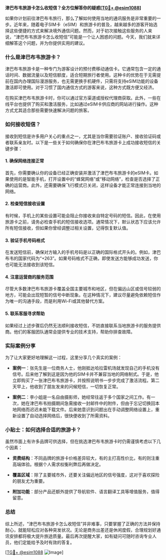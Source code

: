 **津巴布韦旅游卡怎么收短信？全方位解答你的疑惑[[TG💪+ @esim1088](https://t.me/s/esim1088)]**

如果你计划前往津巴布韦旅行，那么了解如何使用当地的通讯服务是非常重要的一步。近年来，随着电子SIM卡（eSIM）和旅游卡的普及，越来越多的游客开始选择这些便捷的方式来解决境外通信问题。然而，对于初次接触这些服务的人来说，“津巴布韦旅游卡怎么收短信”可能是一个让人困惑的问题。今天，我们就来详细解答这个问题，并为你提供实用的建议。

### 什么是津巴布韦旅游卡？

津巴布韦旅游卡是一种专门为游客设计的预付费移动通信卡。它通常包含一定的通话时间、数据流量以及短信额度，适合短期旅行者使用。这种卡的优势在于无需提前在国内办理国际漫游服务，也无需更换手机硬件，只需将支持eSIM功能的设备激活即可使用。对于习惯了国内通信方式的游客来说，这种方式既方便又经济。

在购买津巴布韦旅游卡时，你可以通过官方渠道或授权代理商获取。此外，一些在线平台也提供了购买和激活服务，比如通过eSIM卡供应商的网站进行操作。这种方式尤其适合那些需要快速解决问题的旅客。

### 如何接收短信？

接收到短信是许多用户关心的重点之一，尤其是当你需要验证账户、接收验证码或者联系亲友时。以下是一些关于如何确保你在津巴布韦旅游卡上成功接收短信的关键步骤：

#### 1. 确保网络连接正常
首先，你需要确认你的设备已经正确安装并激活了津巴布韦旅游卡的eSIM卡。如果使用的是智能手机，打开设置中的“蜂窝网络”或“移动网络”，检查是否选择了正确的运营商。此外，还需要确保飞行模式已关闭，这样设备才能正常连接到当地的网络。

#### 2. 检查短信接收设置
有时候，手机上的某些设置可能会阻止你接收来自特定号码的短信。因此，在使用旅游卡之前，请务必检查手机的短信接收选项。通常情况下，默认状态下应该允许所有短信接收，但如果你曾经调整过相关设置，记得恢复默认值。

#### 3. 验证手机号码格式
在发送短信前，确保对方输入的手机号码是以正确的国际格式开头的。例如，津巴布韦的国家代码为“+263”。如果号码格式不正确，即使发送方能够成功发送，你也可能无法接收到该短信。

#### 4. 注意运营商的服务范围
尽管大多数津巴布韦旅游卡覆盖全国主要城市和地区，但在偏远山区或信号较弱的地方，可能会出现短暂的信号中断现象。在这种情况下，建议尽量避免依赖短信作为唯一的沟通手段，而是利用Wi-Fi或其他替代方案。

#### 5. 联系客服寻求帮助
如果经过上述步骤后仍然无法顺利接收短信，不妨直接联系当地旅游卡的服务提供商。他们的客服团队通常会提供专业的技术支持，帮助你排查故障。

### 实际案例分享

为了让大家更好地理解这一过程，这里分享几个真实的案例：

- **案例一**：张先生是一位商务人士，他刚抵达哈拉雷机场就发现自己的手机没有信号。后来他了解到这是因为他的SIM卡并不兼容当地的网络制式。于是，他立即购买了一张津巴布韦旅游卡，并按照说明书一步步完成了激活流程。第二天早上，他收到了朋友发来的问候短信，一切恢复正常。
  
- **案例二**：李小姐是一名自由摄影师，她经常往返于多个国家之间工作。有一次，她在津巴布韦拍摄期间急需接收一封邮件中的附件，但由于忘记切换回本地网络而迟迟未能下载文件。后来她意识到问题出在手动调整网络设置上，重新设置了自动选择网络后，很快便收到了所需资料。

### 小贴士：如何选择合适的旅游卡？

虽然市面上有许多品牌可供选择，但在挑选津巴布韦旅游卡时仍需谨慎考虑以下几个因素：

- **资费结构**：不同品牌的旅游卡价格差异较大，有的主打高性价比，有的则注重高端体验。根据个人需求权衡利弊后再做决定。
  
- **覆盖区域**：除了主要城市外，还要关注偏远地区的信号强度，这对于喜欢探险的朋友尤为重要。
  
- **附加功能**：部分产品还额外提供了导航软件、语言翻译工具等增值服务，值得留意。

### 总结

综上所述，“津巴布韦旅游卡怎么收短信”并非难事，只要掌握了正确的方法并保持耐心，就能轻松应对各种突发状况。无论是商务出差还是休闲度假，合理规划好通讯安排都将极大提升旅途质量。最后再次提醒大家，如有疑问可随时咨询专业人员，他们定能给予及时有效的答复。

[[TG💪+ @esim1088](https://t.me/s/esim1088) ![Image](https://i.postimg.cc/4NQfJmqS/Snipaste-2025-05-13-00-14-12.png)]